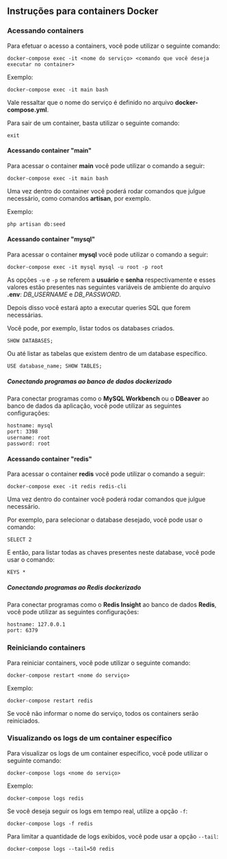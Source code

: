 ## Instruções para containers Docker

### Acessando containers

Para efetuar o acesso a containers, você pode utilizar o seguinte comando:

```
docker-compose exec -it <nome do serviço> <comando que você deseja executar no container>
```

Exemplo:

```
docker-compose exec -it main bash
```

Vale ressaltar que o nome do serviço é definido no arquivo **docker-compose.yml**.

Para sair de um container, basta utilizar o seguinte comando:

```
exit
```

#### Acessando container "main"

Para acessar o container **main** você pode utilizar o comando a seguir:

```
docker-compose exec -it main bash
```

Uma vez dentro do container você poderá rodar comandos que julgue necessário, como comandos **artisan**, por exemplo.

Exemplo:

```
php artisan db:seed
```

#### Acessando container "mysql"

Para acessar o container **mysql** você pode utilizar o comando a seguir:

```
docker-compose exec -it mysql mysql -u root -p root
```

As opções `-u` e `-p` se referem a **usuário** e **senha** respectivamente e esses valores estão presentes nas seguintes variáveis de ambiente do arquivo **.env**: *DB_USERNAME* e *DB_PASSWORD*.

Depois disso você estará apto a executar queries SQL que forem necessárias. 

Você pode, por exemplo, listar todos os databases criados.

```
SHOW DATABASES;
```

Ou até listar as tabelas que existem dentro de um database específico.

```
USE database_name; SHOW TABLES;
```

##### Conectando programas ao banco de dados dockerizado

Para conectar programas como o **MySQL Workbench** ou o **DBeaver** ao banco de dados da aplicação, você pode utilizar as seguintes configurações:

```
hostname: mysql
port: 3398
username: root
password: root
```

#### Acessando container "redis"

Para acessar o container **redis** você pode utilizar o comando a seguir:

```
docker-compose exec -it redis redis-cli
```

Uma vez dentro do container você poderá rodar comandos que julgue necessário.

Por exemplo, para selecionar o database desejado, você pode usar o comando:

```
SELECT 2
```

E então, para listar todas as chaves presentes neste database, você pode usar o comando:

```
KEYS *
```

##### Conectando programas ao Redis dockerizado

Para conectar programas como o **Redis Insight** ao banco de dados **Redis**, você pode utilizar as seguintes configurações:

```
hostname: 127.0.0.1
port: 6379
```

### Reiniciando containers

Para reiniciar containers, você pode utilizar o seguinte comando:

```
docker-compose restart <nome do serviço>
```

Exemplo:

```
docker-compose restart redis
```

Se você não informar o nome do serviço, todos os containers serão reiniciados.

### Visualizando os logs de um container específico

Para visualizar os logs de um container específico, você pode utilizar o seguinte comando:

```
docker-compose logs <nome do serviço>
```

Exemplo:

```
docker-compose logs redis
```

Se você deseja seguir os logs em tempo real, utilize a opção `-f`:

```
docker-compose logs -f redis
```

Para limitar a quantidade de logs exibidos, você pode usar a opção `--tail`:

```
docker-compose logs --tail=50 redis
```
